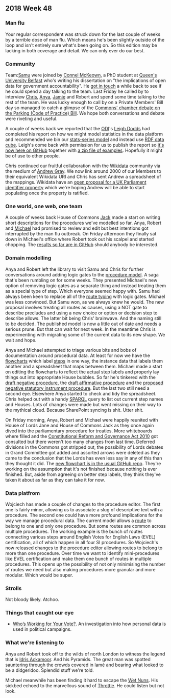 ## 2018 Week 48

### Man flu

Your regular correspondent was struck down for the last couple of weeks by a terrible dose of man flu. Which means he's been slightly outside of the loop and isn't entirely sure what's been going on. So this edition may be lacking in both coverage and detail. We can only ever do our best.

### Community

Team:[Samu](https://twitter.com/langsamu) were joined by [Connel McKeown](https://pure.qub.ac.uk/portal/en/persons/connel-mckeown(d834a936-cb6e-4c84-ba7a-6a1f17714cf9).html), a PhD student at [Queen's University Belfast](https://www.qub.ac.uk/) who's writing his dissertation on "the implications of open data for government accountability". He [got in touch](https://twitter.com/ConnelMckeown/status/1044197277143904257) a while back to see if he could spend a day talking to the team. Last Friday he called by to interview [Chris](https://twitter.com/chrisalcockdev), [Anya](https://twitter.com/bitten_), [Jamie](https://twitter.com/oddtype) and Robert and spend some time talking to the rest of the team. He was lucky enough to call by on a Private Members' Bill day so managed to catch a glimpse of the [Commons' chamber debate on the Parking (Code of Practice) Bill](https://hansard.parliament.uk/Commons/2018-11-23/debates/005F9F65-57E5-4AD0-B6EC-C26C75A7AAA2/Parking(CodeOfPractice)Bill). We hope both conversations and debate were riveting and useful.

A couple of weeks back we reported that the [ODI](https://theodi.org/)'s [Leigh Dodds](https://twitter.com/ldodds) had completed his report on how we might model statistics in the data platform and recommended we bin our [stats-series model](https://ukparliament.github.io/ontologies/stats-series/stats-series-ontology.html) and instead use [RDF data cube](https://www.w3.org/TR/vocab-data-cube/). Leigh's come back with permission for us to publish the report so [it's now here on GitHub](https://github.com/ukparliament/Weeknotes/blob/master/external-reports/odi/statistical-data/recommendations.pdf) together with [a zip file of examples](https://github.com/ukparliament/Weeknotes/blob/master/external-reports/odi/statistical-data/data-cube-examples.zip). Hopefully it might be of use to other people.

Chris continued our fruitful collaboration with the [Wikidata](https://www.wikidata.org/wiki/Wikidata:Main_Page) community via the medium of [Andrew Gray](https://twitter.com/generalising). We now link around 2000 of our Members to their equivalent Wikidata URI and Chris has sent Andrew a spreadsheet of the mappings. Wikidata have an [open proposal for a UK Parliament  identifier property](https://www.wikidata.org/wiki/Wikidata:Property_proposal/UK_Parliament_Identifier) which we're hoping Andrew will be able to start populating once the property is ratified.

### One world, one web, one team

A couple of weeks back House of Commons [Jack](https://twitter.com/jackpdent) made a start on writing short descriptions for the procedures we've modelled so far. Anya, Robert and [Michael](https://twitter.com/fantasticlife) had promised to review and edit but best intentions got interrupted by the man flu outbreak. On Friday afternoon they finally sat down in Michael's office where Robert took out his scalpel and started chopping. The [results so far are in GitHub](https://ukparliament.github.io/ontologies/procedure/procedure-descriptions/) should anybody be interested.

### Domain modelling

Anya and Robert left the library to visit Samu and Chris for further conversations around adding logic gates to the [procedure model](https://ukparliament.github.io/ontologies/procedure/procedure-ontology.html). A saga that's been rumbling on for some weeks. They presented Michael's new option of removing logic gates as a separate thing and instead treating them as a special type of step. Which everyone seemed happy with. Samu had always been keen to replace all of the [route typing](https://ukparliament.github.io/ontologies/procedure/procedure-ontology.html#d4e395) with logic gates. Michael was less convinced. But Samu won, as we always knew he would. The new proposal involves treating all routes as causes, using a NOT gate to describe precludes and using a new choice or option or decision step to describe allows. The latter bit being Chris' brainwave. And the naming still to be decided. The published model is now a little out of date and needs a serious prune. But that can wait for next week. In the meantime Chris is experimenting with migrating some of the current data to its new shape. We wait and hope.

Anya and Michael attempted to triage various bits and bobs of documentation around procedural data. At least for now we have the [flowcharts](https://ukparliament.github.io/ontologies/procedure/procedure-ontology.html#flowcharts) which label [steps](https://ukparliament.github.io/ontologies/procedure/procedure-ontology.html#d4e408) in one way, the instance data that labels them another and a spreadsheet that maps between them. Michael made a start on editing the flowcharts to reflect the actual step labels and properly lay things out into appropriate House bubbles. So far he's tinkered with the [draft negative procedure](https://ukparliament.github.io/ontologies/procedure/flowcharts/sis/draft-negative.pdf), the [draft affirmative procedure](https://ukparliament.github.io/ontologies/procedure/flowcharts/sis/draft-affirmative.pdf) and the [proposed negative statutory instrument procedure](https://ukparliament.github.io/ontologies/procedure/flowcharts/proposed-negative-sis/proposed-negative-sis.pdf). But the last two still need a second eye. Elsewhere Anya started to check and tidy the spreadsheet. Chris helped out with a handy [SPARQL](https://en.wikipedia.org/wiki/SPARQL) query to list out current step names and Houses. Lots of changes were made but went missing on their way to the mythical cloud. Because SharePoint syncing is shit. Utter shit.

On Friday morning, Anya, Robert and Michael were happily reunited with House of Lords Jane and House of Commons Jack as they once again dived into the parliamentary procedure for treaties. More whiteboards where filled and the [Constitutional Reform and Governance Act 2010](https://www.legislation.gov.uk/ukpga/2010/25/contents) got consulted but there weren't too many changes from last time. Deferred divisions in the Commons got stripped out, the possibility of Lords debates in Grand Committee got added and assorted arrows were deleted as they came to the conclusion that the Lords has even less say in any of this than they thought it did. The [new flowchart is in the usual GitHub repo](https://github.com/ukparliament/ontologies/blob/master/procedure/flowcharts/logic/treaties.pdf). They're working on the assumption that it's not finished because nothing is ever finished. But, aside from agreeing on better step labels, they think they've taken it about as far as they can take it for now.

### Data platfrom

Wojciech has made a couple of changes to the procedure editor. The first one is fairly minor, allowing us to associate a slug of descriptive text with a procedure. The second one could have more profound implications for the way we manage procedural data. The current model allows a [route](https://ukparliament.github.io/ontologies/procedure/procedure-ontology.html#d4e382) to belong to one and only one procedure. But some routes are common across multiple procedures. The working example is the bunch of routes connecting various steps around English Votes for English Laws (EVEL) certification, all of which happen in all four SI procedures. So Wojciech's now released changes to the procedure editor allowing routes to belong to more than one procedure. Over time we want to identify mini-procedures like EVEL certification and make them one bunch of routes in multiple procedures. This opens up the possibility of not only minimising the number of routes we need but also making procedures more granular and more modular. Which would be super.

### Strolls

Not bloody likely. Atchoo.

### Things that caught our eye

* [Who’s Working for Your Vote?](https://ourdataourselves.tacticaltech.org/posts/whos-working-for-vote/). An investigation into how personal data is used in political campaigns.

### What we're listening to

Anya and Robert took off to the wilds of north London to witness the legend that is [Idris Ackamoor](https://en.wikipedia.org/wiki/Idris_Ackamoor). And his Pyramids. The great man was spotted sauntering through the crowds covered in lamé and bearing what looked to be a didgeridoo. Splendid stuff we're told.

Michael meanwhile has been finding it hard to escape the [Wet Nuns](https://en-gb.facebook.com/wetnuns/). His sickbed echoed to the marvellous sound of [Throttle](https://www.youtube.com/watch?v=bcqk0tEwGjw). He could listen but not look.

